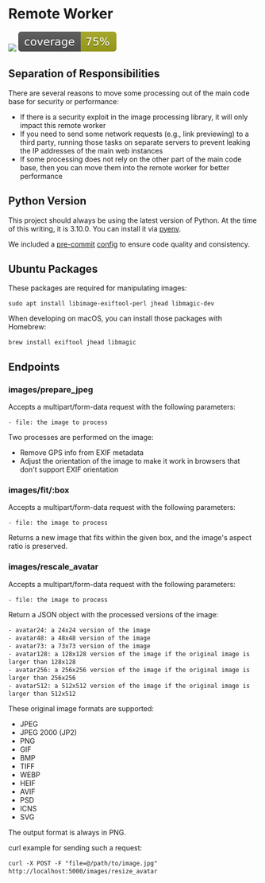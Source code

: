 # Remote Worker

![](https://github.com/v2ex/remote/workflows/CI/badge.svg) ![](./coverage.svg)

## Separation of Responsibilities

There are several reasons to move some processing out of the main code base for security or performance:

- If there is a security exploit in the image processing library, it will only impact this remote worker
- If you need to send some network requests (e.g., link previewing) to a third party, running those tasks on separate servers to prevent leaking the IP addresses of the main web instances
- If some processing does not rely on the other part of the main code base, then you can move them into the remote worker for better performance

## Python Version

This project should always be using the latest version of Python. At the time of this writing, it is 3.10.0. You can install it via [pyenv](https://github.com/pyenv/pyenv).

We included a [pre-commit](https://pre-commit.com/) [config](./.pre-commit-config.yaml) to ensure code quality and consistency.

## Ubuntu Packages

These packages are required for manipulating images:

```
sudo apt install libimage-exiftool-perl jhead libmagic-dev
```

When developing on macOS, you can install those packages with Homebrew:

```
brew install exiftool jhead libmagic
```

## Endpoints

### images/prepare_jpeg

Accepts a multipart/form-data request with the following parameters:

    - file: the image to process

Two processes are performed on the image:

- Remove GPS info from EXIF metadata
- Adjust the orientation of the image to make it work in browsers that don't support EXIF orientation

### images/fit/:box

Accepts a multipart/form-data request with the following parameters:

    - file: the image to process

Returns a new image that fits within the given box, and the image's aspect ratio is preserved.

### images/rescale_avatar

Accepts a multipart/form-data request with the following parameters:

    - file: the image to process
    
Return a JSON object with the processed versions of the image:

    - avatar24: a 24x24 version of the image
    - avatar48: a 48x48 version of the image
    - avatar73: a 73x73 version of the image
    - avatar128: a 128x128 version of the image if the original image is larger than 128x128
    - avatar256: a 256x256 version of the image if the original image is larger than 256x256
    - avatar512: a 512x512 version of the image if the original image is larger than 512x512

These original image formats are supported:

- JPEG
- JPEG 2000 (JP2)
- PNG
- GIF
- BMP
- TIFF
- WEBP
- HEIF
- AVIF
- PSD
- ICNS
- SVG

The output format is always in PNG.

curl example for sending such a request:

    curl -X POST -F "file=@/path/to/image.jpg" http://localhost:5000/images/resize_avatar
